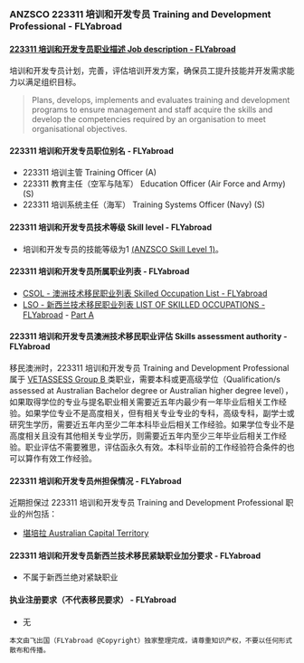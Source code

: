 ### ANZSCO 223311 培训和开发专员 Training and Development Professional - FLYabroad ###

####  [223311 培训和开发专员职业描述 Job description - FLYabroad](http://www.flyabroadvisa.com/anzsco/2233.html#223311)

培训和开发专员计划，完善，评估培训开发方案，确保员工提升技能并开发需求能力以满足组织目标。 

> Plans, develops, implements and evaluates training and development programs to ensure management and staff acquire the skills and develop the competencies required by an organisation to meet organisational objectives.

#### 223311 培训和开发专员职位别名 - FLYabroad
 
- 223311	 培训主管 Training Officer (A)
- 223311 教育主任（空军与陆军） Education Officer (Air Force and Army) (S)
- 223311 培训系统主任（海军） Training Systems Officer (Navy) (S)

#### 223311 培训和开发专员技术等级 Skill level - FLYabroad

- 培训和开发专员的技能等级为1 [(ANZSCO Skill Level 1)](http://www.flyabroadvisa.com/anzsco/)。

#### 223311 培训和开发专员所属职业列表 - FLYabroad

- [CSOL - 澳洲技术移民职业列表 Skilled Occupation List - FLYabroad](http://www.flyabroadvisa.com/sol/)
- [LSO - 新西兰技术移民职业列表 LIST OF SKILLED OCCUPATIONS - FLYabroad](http://nz.flyabroadvisa.com/lso/) - [Part A](parta)

#### 223311 培训和开发专员澳洲技术移民职业评估 Skills assessment authority - FLYabroad

移民澳洲时，223311 培训和开发专员 Training and Development Professional 属于 [VETASSESS Group B ](http://www.flyabroadvisa.com/ass/vetassess.html)类职业，需要本科或更高级学位（Qualification/s assessed at Australian Bachelor degree or Australian higher degree level），如果取得学位的专业与提名职业相关需要近五年内最少有一年毕业后相关工作经验。如果学位专业不是高度相关，但有相关专业专业的专科，高级专科，副学士或研究生学历，需要近五年内至少二年本科毕业后相关工作经验。如果学位专业不是高度相关且没有其他相关专业学历，则需要近五年内至少三年毕业后相关工作经验。职业评估不需要雅思，评估函永久有效。本科毕业前的工作经验符合条件的也可以算作有效工作经验。

#### 223311 培训和开发专员州担保情况 - FLYabroad

近期担保过 223311 培训和开发专员 Training and Development Professional 职业的州包括：

- [堪培拉 Australian Capital Territory](http://www.flyabroadvisa.com/zdb/act.html)

#### 223311 培训和开发专员新西兰技术移民紧缺职业加分要求 - FLYabroad

- 不属于新西兰绝对紧缺职业

#### 执业注册要求（不代表移民要求） - FLYabroad

- 无

`本文由飞出国（FLYabroad @Copyright）独家整理完成，请尊重知识产权，不要以任何形式散布和传播。`